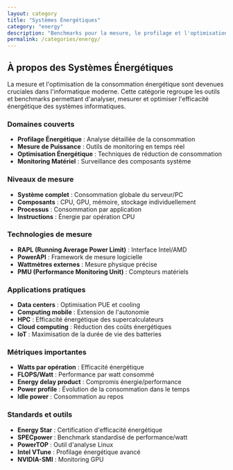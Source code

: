 ```yaml
---
layout: category
title: "Systèmes Énergétiques"
category: "energy"
description: "Benchmarks pour la mesure, le profilage et l'optimisation de la consommation énergétique des systèmes informatiques"
permalink: /categories/energy/
---
```


## À propos des Systèmes Énergétiques

La mesure et l'optimisation de la consommation énergétique sont devenues cruciales dans l'informatique moderne. Cette catégorie regroupe les outils et benchmarks permettant d'analyser, mesurer et optimiser l'efficacité énergétique des systèmes informatiques.

### Domaines couverts

- **Profilage Énergétique** : Analyse détaillée de la consommation
- **Mesure de Puissance** : Outils de monitoring en temps réel
- **Optimisation Énergétique** : Techniques de réduction de consommation
- **Monitoring Matériel** : Surveillance des composants système

### Niveaux de mesure

- **Système complet** : Consommation globale du serveur/PC
- **Composants** : CPU, GPU, mémoire, stockage individuellement
- **Processus** : Consommation par application
- **Instructions** : Énergie par opération CPU

### Technologies de mesure

- **RAPL (Running Average Power Limit)** : Interface Intel/AMD
- **PowerAPI** : Framework de mesure logicielle
- **Wattmètres externes** : Mesure physique précise
- **PMU (Performance Monitoring Unit)** : Compteurs matériels

### Applications pratiques

- **Data centers** : Optimisation PUE et cooling
- **Computing mobile** : Extension de l'autonomie
- **HPC** : Efficacité énergétique des supercalculateurs
- **Cloud computing** : Réduction des coûts énergétiques
- **IoT** : Maximisation de la durée de vie des batteries

### Métriques importantes

- **Watts par opération** : Efficacité énergétique
- **FLOPS/Watt** : Performance par watt consommé
- **Energy delay product** : Compromis énergie/performance
- **Power profile** : Évolution de la consommation dans le temps
- **Idle power** : Consommation au repos

### Standards et outils

- **Energy Star** : Certification d'efficacité énergétique
- **SPECpower** : Benchmark standardisé de performance/watt
- **PowerTOP** : Outil d'analyse Linux
- **Intel VTune** : Profilage énergétique avancé
- **NVIDIA-SMI** : Monitoring GPU